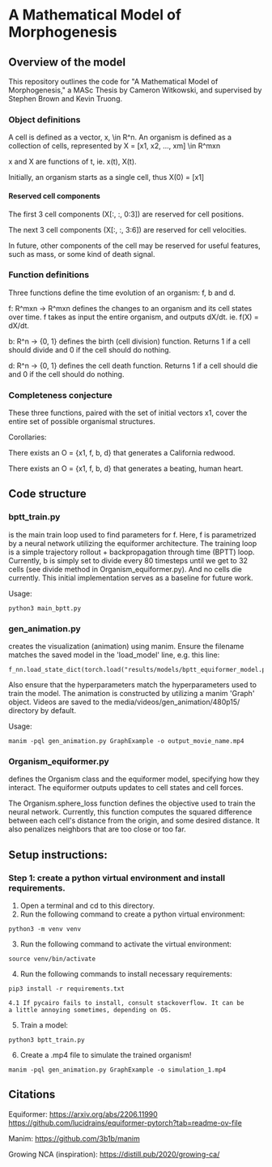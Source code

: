 # A Mathematical Model of Morphogenesis

## Overview of the model
This repository outlines the code for "A Mathematical Model of Morphogenesis," a 
MASc Thesis by Cameron Witkowski, and supervised by Stephen Brown and Kevin Truong.

### Object definitions
A cell is defined as a vector, x, \in R^n.
An organism is defined as a collection of cells, represented by
X = [x1, x2, ..., xm] \in R^mxn

x and X are functions of t, ie. x(t), X(t).

Initially, an organism starts as a single cell, thus X(0) = [x1]

#### Reserved cell components
The first 3 cell components (X[:, :, 0:3]) are reserved for cell positions.

The next 3 cell components (X[:, :, 3:6]) are reserved for cell velocities.

In future, other components of the cell may be reserved for useful features,
such as mass, or some kind of death signal.

### Function definitions
Three functions define the time evolution of an organism: f, b and d.

f: R^mxn -> R^mxn
defines the changes to an organism and its cell states over time. f takes
as input the entire organism, and outputs dX/dt. ie. f(X) = dX/dt.

b: R^n -> {0, 1}
defines the birth (cell division) function. Returns 1 if a cell should divide
and 0 if the cell should do nothing.

d: R^n -> {0, 1}
defines the cell death function. Returns 1 if a cell should die and 0 if
the cell should do nothing.

### Completeness conjecture
These three functions, paired with the set of initial vectors x1, cover
the entire set of possible organismal structures.

Corollaries:

There exists an O = {x1, f, b, d} that generates a California redwood.

There exists an O = {x1, f, b, d} that generates a beating, human heart.

## Code structure

### bptt_train.py
is the main train loop used to find parameters for f.
Here, f is parametrized by a neural network utilizing the equiformer architecture.
The training loop is a simple trajectory rollout + backpropagation through
time (BPTT) loop. Currently, b is simply set to divide every 80 timesteps
until we get to 32 cells (see divide method in Organism_equiformer.py). And
no cells die currently. This initial implementation serves as a baseline for
future work.

Usage:
```
python3 main_bptt.py
```

### gen_animation.py
creates the visualization (animation) using manim. Ensure the filename matches
the saved model in the 'load_model' line, e.g. this line:
```
f_nn.load_state_dict(torch.load("results/models/bptt_equiformer_model.pt"))
```
Also ensure that the hyperparameters match the hyperparameters used to train the
model. The animation is constructed by utilizing a manim 'Graph' object. Videos
are saved to the media/videos/gen_animation/480p15/ directory by default.

Usage:
```
manim -pql gen_animation.py GraphExample -o output_movie_name.mp4
```

### Organism_equiformer.py
defines the Organism class and the equiformer model, specifying how they interact.
The equiformer outputs updates to cell states and cell forces.

The Organism.sphere_loss function defines the objective used to train the neural
network. Currently, this function computes the squared difference between each cell's
distance from the origin, and some desired distance. It also penalizes neighbors that
are too close or too far.

## Setup instructions:

### Step 1: create a python virtual environment and install requirements.
1. Open a terminal and cd to this directory.
2. Run the following command to create a python virtual environment:
```
python3 -m venv venv
```
3. Run the following command to activate the virtual environment:
```
source venv/bin/activate
```
4. Run the following commands to install necessary requirements:
```
pip3 install -r requirements.txt
```
    4.1 If pycairo fails to install, consult stackoverflow. It can be
    a little annoying sometimes, depending on OS.
5. Train a model:
```
python3 bptt_train.py
```
6. Create a .mp4 file to simulate the trained organism!
```
manim -pql gen_animation.py GraphExample -o simulation_1.mp4
```

## Citations

Equiformer:
https://arxiv.org/abs/2206.11990
https://github.com/lucidrains/equiformer-pytorch?tab=readme-ov-file

Manim:
https://github.com/3b1b/manim

Growing NCA (inspiration):
https://distill.pub/2020/growing-ca/
